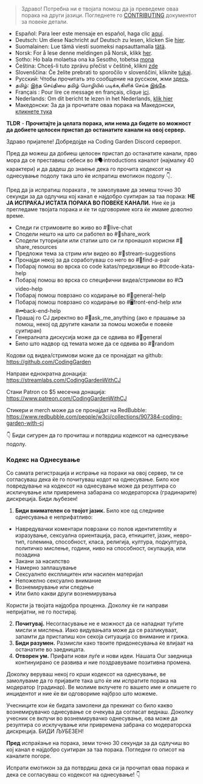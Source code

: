 >Здраво! Потребна ни е твојата помош да ја преведеме оваа порака на други јазици. Погледнете го [CONTRIBUTING](./CONTRIBUTING.md) документот за повеќе детали.

* Español: Para leer este mensaje en español, haga clic [aquí](./README_SPANISH.md).
* Deutsch: Um diese Nachricht auf Deutsch zu lesen, klicken Sie [hier](./README_GERMAN.md).
* Suomalainen: Lue tämä viesti suomeksi napsauttamalla [tätä](./README_FINNISH.md).
* Norsk: For å lese denne meldingen på Norsk, klikk [her](./README_NORWEGIAN.md).
* Sotho: Ho bala molaetsa ona ka Sesotho, tobetsa [mona](./README_SESOTHO.md)
* Čeština: Chceš-li tuto zprávu přečíst v češtině, klikni [zde](./README_CZECH.md)
* Slovenščina: Če želite prebrati to sporočilo v slovenščini, kliknite [tukaj](./README_SLOVENIAN.md).
* Русский: Чтобы прочитать это сообщение на русском, жми [здесь](./README_RUSSIAN.md).
* தமிழ்: இந்த செய்தியை தமிழ் மொழியில் படிக்க,கிளிக் செய்க [இங்கே](./README_TAMIL.md).
* Français : Pour lire ce message en français, clique [ici](./README_FRENCH.md).
* Nederlands: Om dit bericht te lezen in het Nederlands, [klik hier](./README_NEDERLANDS.md)
* Македонски: За да ја прочитате оваа порака на Македонски, [кликнете тука](./README_MACEDONIAN.md)

**TLDR** - **Прочитајте ја целата порака, или нема да бидете во можност да добиете целосен пристап до останатите канали на овој сервер.**

Здраво пријателе! Добредојде на Coding Garden Discord серверот.

Пред да можеш да добиеш целосен пристап до останатите канали, прво мора да се преставиш себеси во #🗣introductions каналот (најмалку 40 карактери) и да дадеш до знаење дека го прочита кодексот на однесување подолу така што ќе испратиш емотикон подолу 👇.

Пред да ја испратиш пораката , те замолуваме да земеш точно 30 секунди за да одлучиш кој канал е најдобро суитиран за таа порака:
**НЕ ЈА ИСПРАЌАЈ ИСТАТА ПОРАКА ВО ПОВЕЌЕ КАНАЛИ.** Ние ќе ја прегледаме твојата порака и ќе ти одговориме кога ќе имаме доволно време.

* Следи ги стримовите во живо во #🔴live-chat 
* Сподели нешто на што си работел во #🎨share_work 
* Сподели туторијали или статии што си ги пронашол корисни #📖share_resources 
* Предложи тема за стрим или видео во #💭stream-suggestions 
* Пронајди некој за да соработуваш со него во #👫find-a-pair 
* Побарај помош во врска со code katas/предизвици во #🤓code-kata-help 
* Побарај помош во врска со специфични видеа/стримови во #📺video-help 
* Побарај помош поврзано со кодирање во #🌈general-help 
* Побарај помош поврзано со кодирање во #🖥front-end-help или #⏮back-end-help 
* Прашај го CJ директно во #🤔ask_me_anything (ако е прашање за помош, некој од другите канали за помош можеби е повеќе суитиран)
* Генералната дискусија може да се одвива во #💬general  
* Било што надвор од темата може да се одвива во #🎲random 

Кодови од видеа/стримови може да се пронајдат на github: <https://github.com/CodingGarden>

Направи еднократна донација: <https://streamlabs.com/CodingGardenWithCJ>

Стани Patron со $5 месечна донација: <https://www.patreon.com/CodingGardenWithCJ>

Стикери и merch може да се пронајдат на RedBubble: <https://www.redbubble.com/people/w3cj/collections/907384-coding-garden-with-cj>

👇 Биди сигурен да го прочиташ и потврдиш кодексот на однесување подолу.

### **Кодекс на Однесување**

Со самата регистрација и испрање на пораки на овој сервер, ти се согласуваш дека ќе го почитуваш кодот на однесување. Било кое повредување на кодексот на однесување може да резултира со искличување или привремена забарана со модераторска (градинарите) дискреција. Биди љубезен!

1. **Биди внимателен со твојот јазик.** Било кое од следниве однесувања е неприфатливо: 
  * Навредувачки коментари поврзани со полов идентитетntity и изразување, сексуална ориентација, раса, етницитет, јазик, невро-тип, големина, способност, класа, религија, култура, подкултура, политичко мислење, години, ниво на способност, окупација, или позадина
  * Закани за насилство
  * Намерно заплашување
  * Сексуалнпо експлицитен или насилен материјал
  * Непожелно сексуално внимание
  * Вознемирување или следење
  * Или било какви други вознемирувања

  Користи ја твојата најдобра проценка. Доколку ќе ги направи непријатни, не го постирај.

2. **Почитувај.** Несогласување не е можност да се нападнат туѓите мисли и мислења. Иако видувањата може да се разликуваат, запамти да пристапиш кон секоја ситуација со внимание и грижа. 
3. **Биди разумен.** Размисли како твоите придонесувања ќе влијаат на останатите во заедницата. 
4. **Отворен ум.** Прифати нови луѓе и нови идеи. Нашата Our заедница континуирано се развива и ние поздравуваме позитивна промена.

Доколку веруваш некој го крши кодексот на однесување, ве замолуваме да го пријавите така што ќе им испратите порака на модератор (градинар). Ве молиме вклучете го вашето име и опишете го инцидентот и ние ќе ви одговориме најбрзо што можеме.

Учесниците кои ќе бидата замолени да прекинат со било какво вознемирувачко однесување се очекува да согласат веднаш. Доколку учесник се вклучи во вознемирувачко однесување, ова може да резултира со исклучување или привремена забрана со модераторска дискреција. БИДИ ЉУБЕЗЕН!

**Пред** испраќање на порака, земи точно 30 секунди за да одлучиш во кој канал е најдобро суитиран за таа порака. Погледни го описот на каналите погоре.

Испрати емотикон за да потврдиш дека си ја прочитал оваа порака и дека се согласуваш со кодексот на однесување! 👇
